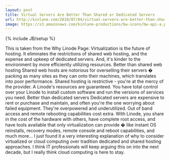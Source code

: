 ```yaml
---
layout: post
title: Virtual Servers Are Better Than Shared or Dedicated Servers
url: http://kinlane.com/2010/07/04/virtual-servers-are-better-than-shared-or-dedicated-servers/
image: https://s3.amazonaws.com/kinlane-productions/bw-icons/bw-api-a.png
---
```

{% include JB/setup %}
<p>
     This is taken from the Why Linode Page: Virtualization is the future of hosting. It eliminates the restrictions of shared web hosting, and the expense and upkeep of dedicated servers. And, it's kinder to the environment by more efficiently utilizing resources. Better than shared web hosting Shared web hosts are notorious for overselling their servers � packing as many sites as they can onto their machines, which translates into poor performance. Shared hosting is restrictive - you're at the mercy of the provider. A Linode's resources are guaranteed. You have total control over your Linode to install custom software and run the versions of services you need. Better than dedicated servers Dedicated servers are expensive to rent or purchase and maintain, and often you're the one worrying about failed equipment. They're overpowered and underutilized. Out of band access and remote rebooting capabilities cost extra. With Linode, you share in the cost of the hardware with others, have complete root access, and have tools available that only virtualization can provide � like instant OS reinstalls, recovery modes, remote console and reboot capabilities, and much more... I just found it a very interesting explanation of why to consider virtualized or cloud computing over tradition dedicated and shared hosting approaches. I think IT professionals will keep arguing this on into the next decade, but I really think cloud computing is here to stay.
</p>